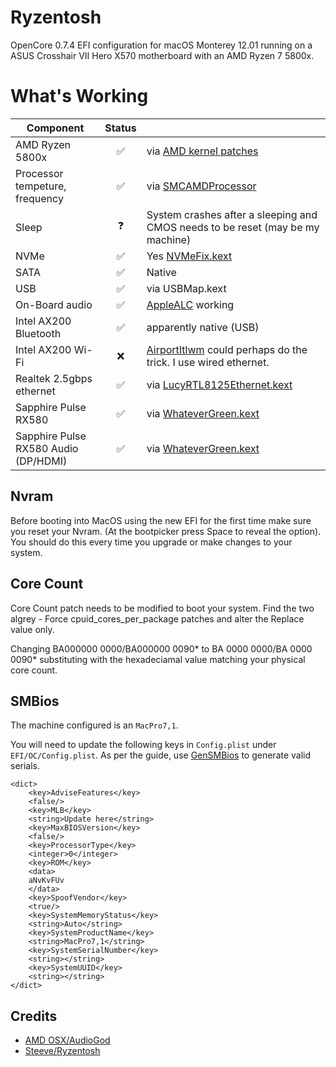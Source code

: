 # Ryzentosh

OpenCore 0.7.4 EFI configuration for macOS Monterey 12.01 running on a ASUS Crosshair VII Hero X570 motherboard with an
AMD Ryzen 7 5800x.

# What's Working

| Component                             | Status |                                                                                                              |
|---------------------------------------|:------:|:-------------------------------------------------------------------------------------------------------------|
| AMD Ryzen 5800x                       | ✅     | via [AMD kernel patches](https://github.com/AMD-OSX/AMD_Vanilla/tree/opencore)                               |
| Processor tempeture, frequency        | ✅     | via [SMCAMDProcessor](https://github.com/trulyspinach/SMCAMDProcessor)                                       |
| Sleep                                 | ❓     | System crashes after a sleeping and CMOS needs to be reset (may be my machine)                               |
| NVMe                                  | ✅     | Yes [NVMeFix.kext](https://github.com/acidanthera/NVMeFix)                                                   |
| SATA                                  | ✅     | Native                                                                                                       |
| USB                                   | ✅     | via USBMap.kext                                                                                              |
| On-Board audio                        | ✅     | [AppleALC](https://github.com/acidanthera/AppleALC) working                                                  |
| Intel AX200 Bluetooth                 | ✅     | apparently native (USB)                                                                                      |
| Intel AX200 Wi-Fi                     | ❌     | [AirportItlwm](https://github.com/OpenIntelWireless/itlwm) could perhaps do the trick. I use wired ethernet. |
| Realtek 2.5gbps ethernet              | ✅     | via [LucyRTL8125Ethernet.kext](https://github.com/Mieze/LucyRTL8125Ethernet)                                 |
| Sapphire Pulse RX580                  | ✅     | via [WhateverGreen.kext](https://github.com/acidanthera/WhateverGreen)                                       |
| Sapphire Pulse RX580  Audio (DP/HDMI) | ✅     | via [WhateverGreen.kext](https://github.com/acidanthera/WhateverGreen)                                       |

## Nvram
Before booting into MacOS using the new EFI for the first time make sure you reset your Nvram. (At the bootpicker press 
Space to reveal the option). You should do this every time you upgrade or make changes to your system.


## Core Count
Core Count patch needs to be modified to boot your system. Find the two algrey - Force cpuid_cores_per_package patches 
and alter the Replace value only.

Changing BA000000 0000/BA000000 0090* to BA <CoreCount> 0000 0000/BA <CoreCount> 0000 0090* substituting <CoreCount> 
with the hexadeciamal value matching your physical core count.

## SMBios

The machine configured is an `MacPro7,1`.

You will need to update the following keys in `Config.plist` under `EFI/OC/Config.plist`. As per the guide, use 
[GenSMBios](https://github.com/corpnewt/GenSMBIOS) to generate valid serials.

```
<dict>
    <key>AdviseFeatures</key>
    <false/>
    <key>MLB</key>
    <string>Update here</string>
    <key>MaxBIOSVersion</key>
    <false/>
    <key>ProcessorType</key>
    <integer>0</integer>
    <key>ROM</key>
    <data>
    aNvKvFUv
    </data>
    <key>SpoofVendor</key>
    <true/>
    <key>SystemMemoryStatus</key>
    <string>Auto</string>
    <key>SystemProductName</key>
    <string>MacPro7,1</string>
    <key>SystemSerialNumber</key>
    <string></string>
    <key>SystemUUID</key>
    <string></string>
</dict>
```

## Credits

- [AMD OSX/AudioGod](https://forum.amd-osx.com/index.php?threads/audiogods-asus-rog-strix-x570-e-gaming-big-sur-monterey-beta-opencore-0-7-4-efi.1685/)
- [Steeve/Ryzentosh](https://github.com/steeve/ryzentosh/blob/master/README.md)

